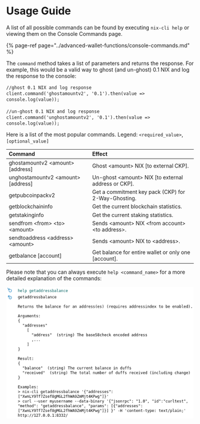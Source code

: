 # Usage Guide

A list of all possible commands can be found by executing `nix-cli help` or viewing them on the Console Commands page.

{% page-ref page="../advanced-wallet-functions/console-commands.md" %}

The `command` method takes a list of parameters and returns the response. For example, this would be a valid way to ghost \(and un-ghost\) 0.1 NIX and log the response to the console:

```text
//ghost 0.1 NIX and log response
client.command('ghostamountv2', '0.1').then(value => console.log(value)); 

//un-ghost 0.1 NIX and log response
client.command('unghostamountv2', '0.1').then(value => console.log(value)); 
```

Here is a list of the most popular commands. Legend: `<required_value>`, `[optional_value]`

| Command | Effect |
| :--- | :--- |
| ghostamountv2 &lt;amount&gt; \[address\] | Ghost &lt;amount&gt; NIX \[to external CKP\].  |
| unghostamountv2 &lt;amount&gt; \[address\] | Un-ghost &lt;amount&gt; NIX \[to external address or CKP\]. |
| getpubcoinpackv2 | Get a commitment key pack \(CKP\) for 2-Way-Ghosting. |
| getblockchaininfo | Get the current blockchain statistics. |
| getstakinginfo | Get the current staking statistics. |
| sendfrom &lt;from&gt; &lt;to&gt; &lt;amount&gt; | Sends &lt;amount&gt; NIX &lt;from account&gt; &lt;to address&gt;. |
| sendtoaddress &lt;address&gt; &lt;amount&gt; | Sends &lt;amount&gt; NIX to &lt;address&gt;. |
| getbalance \[account\] | Get balance for entire wallet or only one \[account\]. |

Please note that you can always execute `help <command_name>` for a more detailed explanation of the commands:

![help getaddressbalance](../.gitbook/assets/help-getaddressbalance.png)

